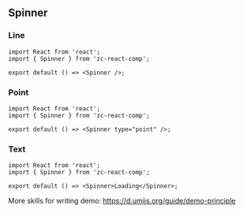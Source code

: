 ## Spinner

### Line

```tsx
import React from 'react';
import { Spinner } from 'zc-react-comp';

export default () => <Spinner />;
```

### Point

```tsx
import React from 'react';
import { Spinner } from 'zc-react-comp';

export default () => <Spinner type="point" />;
```

### Text

```tsx
import React from 'react';
import { Spinner } from 'zc-react-comp';

export default () => <Spinner>Loading</Spinner>;
```

More skills for writing demo: https://d.umijs.org/guide/demo-principle
